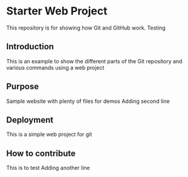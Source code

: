 # Starter Web Project

This repository is for showing how Git and GitHub work.
Testing

## Introduction

This is an example to show the different parts of the Git repository and various commands using a web project
## Purpose

Sample website with plenty of files for demos
Adding second line

## Deployment
This is a simple web project for git

## How to contribute
This is to test
Adding another line
